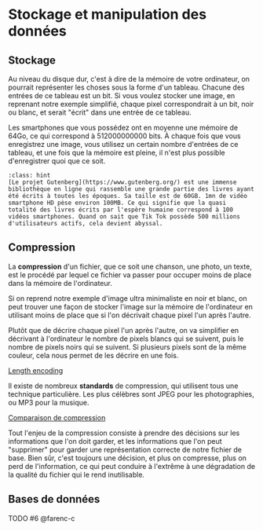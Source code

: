# Stockage et manipulation des données

## Stockage

Au niveau du disque dur, c'est à dire de la mémoire de votre ordinateur, on pourrait représenter les choses sous la forme d'un tableau. Chacune des entrées de ce tableau est un bit. Si vous voulez stocker une image, en reprenant notre exemple simplifié, chaque pixel correspondrait à un bit, noir ou blanc, et serait "écrit" dans une entrée de ce tableau. 

Les smartphones que vous possédez ont en moyenne une mémoire de 64Go, ce qui correspond à 512000000000 bits. À chaque fois que vous enregistrez une image, vous utilisez un certain nombre d'entrées de ce tableau, et une fois que la mémoire est pleine, il n'est plus possible d'enregistrer quoi que ce soit. 

```{admonition} Anecdote
:class: hint
[Le projet Gutenberg](https://www.gutenberg.org/) est une immense bibliothèque en ligne qui rassemble une grande partie des livres ayant été écrits à toutes les époques. Sa taille est de 60GB. 1mn de vidéo smartphone HD pèse environ 100MB. Ce qui signifie que la quasi totalité des livres écrits par l'espère humaine correspond à 100 vidéos smartphones. Quand on sait que Tik Tok possède 500 millions d'utilisateurs actifs, cela devient abyssal.
```

## Compression

La **compression** d'un fichier, que ce soit une chanson, une photo, un texte, est le procédé par lequel ce fichier va passer pour occuper moins de place dans la mémoire de l'ordinateur. 

Si on reprend notre exemple d'image ultra minimaliste en noir et blanc, on peut trouver une façon de stocker l'image sur la mémoire de l'ordinateur en utilisant moins de place que si l'on décrivait chaque pixel l'un après l'autre. 

Plutôt que de décrire chaque pixel l'un après l'autre, on va simplifier en décrivant à l'ordinateur le nombre de pixels blancs qui se suivent, puis le nombre de pixels noirs qui se suivent. Si plusieurs pixels sont de la même couleur, cela nous permet de les décrire en une fois. 

[Length encoding](https://www.csfieldguide.org.nz/en/interactives/run-length-encoding/)

Il existe de nombreux **standards** de compression, qui utilisent tous une technique particulière. Les plus célèbres sont JPEG pour les photographies, ou MP3 pour la musique. 

[Comparaison de compression](https://www.csfieldguide.org.nz/en/interactives/compression-comparer/)

Tout l'enjeu de la compression consiste à prendre des décisions sur les informations que l'on doit garder, et les informations que l'on peut "supprimer" pour garder une représentation correcte de notre fichier de base. Bien sûr, c'est toujours une décision, et plus on compresse, plus on perd de l'information, ce qui peut conduire à l'extrême à une dégradation de la qualité du fichier qui le rend inutilisable.

## Bases de données

TODO #6 @farenc-c

